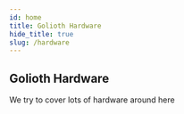 ```yaml
---
id: home
title: Golioth Hardware
hide_title: true
slug: /hardware
---
```


## Golioth Hardware

We try to cover lots of hardware around here
